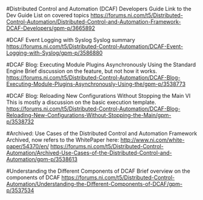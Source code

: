 #Distributed Control and Automation (DCAF) Developers Guide
Link to the Dev Guide
List on covered topics
https://forums.ni.com/t5/Distributed-Control-Automation/Distributed-Control-and-Automation-Framework-DCAF-Developers/gpm-p/3665892

#DCAF Event Logging with Syslog
Syslog summary
https://forums.ni.com/t5/Distributed-Control-Automation/DCAF-Event-Logging-with-Syslog/gpm-p/3586880

#DCAF Blog: Executing Module Plugins Asynchronously Using the Standard Engine
Brief discussion on the feature, but not how it works.
https://forums.ni.com/t5/Distributed-Control-Automation/DCAF-Blog-Executing-Module-Plugins-Asynchronously-Using-the/gpm-p/3538773

#DCAF Blog: Reloading New Configurations Without Stopping the Main VI 
This is mostly a discussion on the basic execution template. 
https://forums.ni.com/t5/Distributed-Control-Automation/DCAF-Blog-Reloading-New-Configurations-Without-Stopping-the-Main/gpm-p/3538732

#Archived: Use Cases of the Distributed Control and Automation Framework
Archived, now refers to the WhitePaper here: http://www.ni.com/white-paper/54370/en/
https://forums.ni.com/t5/Distributed-Control-Automation/Archived-Use-Cases-of-the-Distributed-Control-and-Automation/gpm-p/3538613

#Understanding the Different Components of DCAF
Brief overview on the components of DCAF
https://forums.ni.com/t5/Distributed-Control-Automation/Understanding-the-Different-Components-of-DCAF/gpm-p/3537534